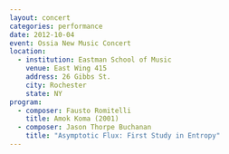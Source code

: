 ```yaml
---
layout: concert
categories: performance
date: 2012-10-04
event: Ossia New Music Concert
location:
  - institution: Eastman School of Music
    venue: East Wing 415
    address: 26 Gibbs St.
    city: Rochester
    state: NY
program:
  - composer: Fausto Romitelli
    title: Amok Koma (2001)
  - composer: Jason Thorpe Buchanan
    title: "Asymptotic Flux: First Study in Entropy"
---
```

